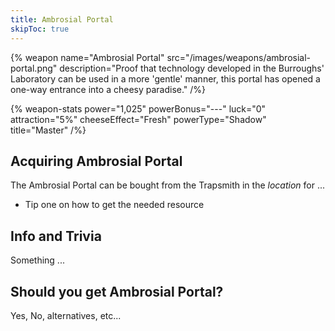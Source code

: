 ```yaml
---
title: Ambrosial Portal
skipToc: true
---
```


{% weapon
 name="Ambrosial Portal"
 src="/images/weapons/ambrosial-portal.png"
 description="Proof that technology developed in the Burroughs' Laboratory can be used in a more 'gentle' manner, this portal has opened a one-way entrance into a cheesy paradise."
/%}

{% weapon-stats
 power="1,025"
 powerBonus="---"
 luck="0"
 attraction="5%"
 cheeseEffect="Fresh"
 powerType="Shadow"
 title="Master"
/%}

## Acquiring Ambrosial Portal

The Ambrosial Portal can be bought from the Trapsmith in the *location* for ...

- Tip one on how to get the needed resource

## Info and Trivia

Something ...

## Should you get Ambrosial Portal?

Yes, No, alternatives, etc...
